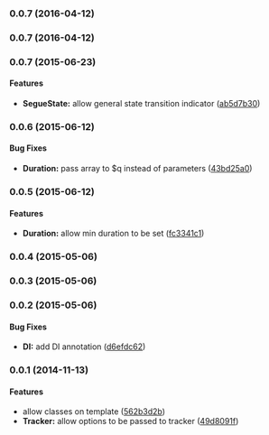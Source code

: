 <a name="0.0.7"></a>
### 0.0.7 (2016-04-12)


<a name="0.0.7"></a>
### 0.0.7 (2016-04-12)


<a name="0.0.7"></a>
### 0.0.7 (2015-06-23)


#### Features

* **SegueState:** allow general state transition indicator ([ab5d7b30](http://github.com/mhssmnn/angular-segue/commit/ab5d7b3012417f88d1de3ab11aa978627c9b7666))


<a name="0.0.6"></a>
### 0.0.6 (2015-06-12)


#### Bug Fixes

* **Duration:** pass array to $q instead of parameters ([43bd25a0](http://github.com/mhssmnn/angular-segue/commit/43bd25a04ca3df84ce9e87ebae83457a41048bbb))


<a name="0.0.5"></a>
### 0.0.5 (2015-06-12)


#### Features

* **Duration:** allow min duration to be set ([fc3341c1](http://github.com/mhssmnn/angular-segue/commit/fc3341c1590096a387578fd195bfc0d24031a130))


<a name="0.0.4"></a>
### 0.0.4 (2015-05-06)


<a name="0.0.3"></a>
### 0.0.3 (2015-05-06)


<a name="0.0.2"></a>
### 0.0.2 (2015-05-06)


#### Bug Fixes

* **DI:** add DI annotation ([d6efdc62](http://github.com/mhssmnn/angular-segue/commit/d6efdc629881ddd819c66ad1cceabc9756b8b375))


<a name="0.0.1"></a>
### 0.0.1 (2014-11-13)


#### Features

* allow classes on template ([562b3d2b](http://github.com/mhssmnn/angular-segue/commit/562b3d2ba9c998bd67b48a4e38a50f582e5bed83))
* **Tracker:** allow options to be passed to tracker ([49d8091f](http://github.com/mhssmnn/angular-segue/commit/49d8091f3b61428788581d1cae7e535aeea16636))


